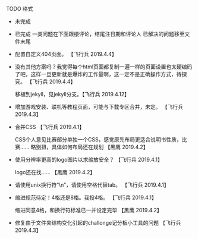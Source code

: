 TODO 格式
- 未完成
+ 已完成
一类问题在下面跟楼评论，结尾注日期和评论人
已解决的问题移至文件末尾


- 配置自定义404页面。 【飞行兵 2019.4.4】


- 没有其他方案吗？我觉得每个html页面都复制一遍一样的页面设置也太硬编码
  了吧，这样一旦更新就是爆炸的工作量啊，这一定不是正确操作方式，待探究。
  【飞行兵 2019.4.4】

  移植到jekyll，见jekyll分支。【飞行兵 2019.4.12】


- 增加游戏安装、联机等教程页面，可能与下载专区合并，未定。 【飞行兵
  2019.4.3】


- 合并CSS 【飞行兵 2019.4.1】

  CSS个人意见比赛部分单独一个CSS，感觉原先布局更适合说明书性质，比赛……
  略别扭，具体如何布局还在规划 【黑鹰 2019.4.2】


- 使用分辨率更高的logo图片以求缩放安全？ 【飞行兵 2019.4.1】

  logo还在找…… 【黑鹰 2019.4.2】


+ 请使用unix换行符“\n”，请使用空格代替tab。 【飞行兵 2019.4.1】


+ 缩进规范待定！4格还是8格。我投4格。 【飞行兵 2019.4.1】

  缩进同意4格，和换行符标准已一并设定完毕 【黑鹰 2019.4.2】


+ 修复由于文件夹结构变化引起的challonge记分板小工具的问题 【飞行兵
  2019.4.3】
